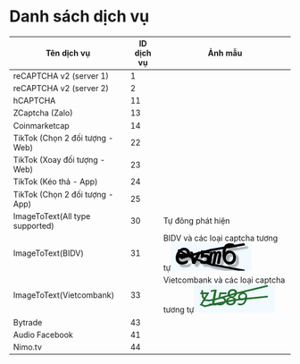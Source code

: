 # Danh sách dịch vụ

| Tên dịch vụ                     | ID dịch vụ | Ảnh mẫu                                                                                                     |
| ------------------------------- | ---------- | ----------------------------------------------------------------------------------------------------------- |
| reCAPTCHA v2 (server 1)         | 1          |                                                                                                             |
| reCAPTCHA v2 (server 2)         | 2          |                                                                                                             |
| hCAPTCHA                        | 11         |                                                                                                             |
| ZCaptcha (Zalo)                 | 13         |                                                                                                             |
| Coinmarketcap                   | 14         |                                                                                                             |
| TikTok (Chọn 2 đối tượng - Web) | 22         |                                                                                                             |
| TikTok (Xoay đối tượng - Web)   | 23         |                                                                                                             |
| TikTok (Kéo thả - App)          | 24         |                                                                                                             |
| TikTok (Chọn 2 đối tượng - App) | 25         |                                                                                                             |
| ImageToText(All type supported) | 30         | Tự đông phát hiện                                                                                           |
| ImageToText(BIDV)               | 31         | BIDV và các loại captcha tương tự![](.gitbook/assets/8857ad09-76a8-f8f0-c462-c91696356841.jpg)              |
| ImageToText(Vietcombank)        | 33         | Vietcombank và các loại captcha tương tự![](<.gitbook/assets/ba06d359-7c01-0959-7d3b-6e504c090bda (1).jpg>) |
| Bytrade                         | 43         |                                                                                                             |
| Audio Facebook                  | 41         |                                                                                                             |
| Nimo.tv                         | 44         |                                                                                                             |
